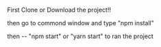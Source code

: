 First Clone or Download the project!! 

then go to commond window and type "npm install"

then -- "npm start" or "yarn start" to ran the project

